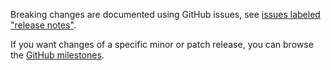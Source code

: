 Breaking changes are documented using GitHub issues, see [issues labeled "release notes"](https://github.com/hapijs/hapi/issues?q=is%3Aissue+label%3A%22release+notes%22).

If you want changes of a specific minor or patch release, you can browse the [GitHub milestones](https://github.com/hapijs/hapi/milestones?state=closed&direction=asc&sort=due_date).
